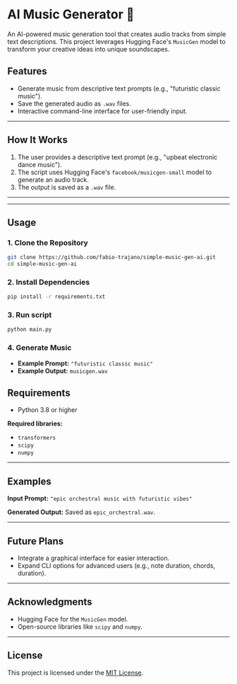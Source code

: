 # **AI Music Generator 🎵**

An AI-powered music generation tool that creates audio tracks from simple text descriptions. This project leverages Hugging Face's `MusicGen` model to transform your creative ideas into unique soundscapes.

## **Features**
- Generate music from descriptive text prompts (e.g., "futuristic classic music").
- Save the generated audio as `.wav` files.
- Interactive command-line interface for user-friendly input.

---

## **How It Works**
1. The user provides a descriptive text prompt (e.g., "upbeat electronic dance music").
2. The script uses Hugging Face's `facebook/musicgen-small` model to generate an audio track.
3. The output is saved as a `.wav` file.

---

---

## **Usage**
### **1. Clone the Repository**
```bash
git clone https://github.com/fabio-trajano/simple-music-gen-ai.git
cd simple-music-gen-ai
```

### **2. Install Dependencies**
```bash
pip install -r requirements.txt
```

### **3. Run script**
```bash
python main.py
```

### **4. Generate Music**

- **Example Prompt:** `"futuristic classic music"`
- **Example Output:** `musicgen.wav`

## **Requirements**
- Python 3.8 or higher

**Required libraries:**
- `transformers`
- `scipy`
- `numpy`

---

## **Examples**
**Input Prompt:**
`"epic orchestral music with futuristic vibes"`

**Generated Output:**
Saved as `epic_orchestral.wav`.

---

## **Future Plans**
- Integrate a graphical interface for easier interaction.
- Expand CLI options for advanced users (e.g., note duration, chords, duration).

---

## **Acknowledgments**
- Hugging Face for the `MusicGen` model.
- Open-source libraries like `scipy` and `numpy`.

---

## **License**
This project is licensed under the [MIT License](./LICENSE).
